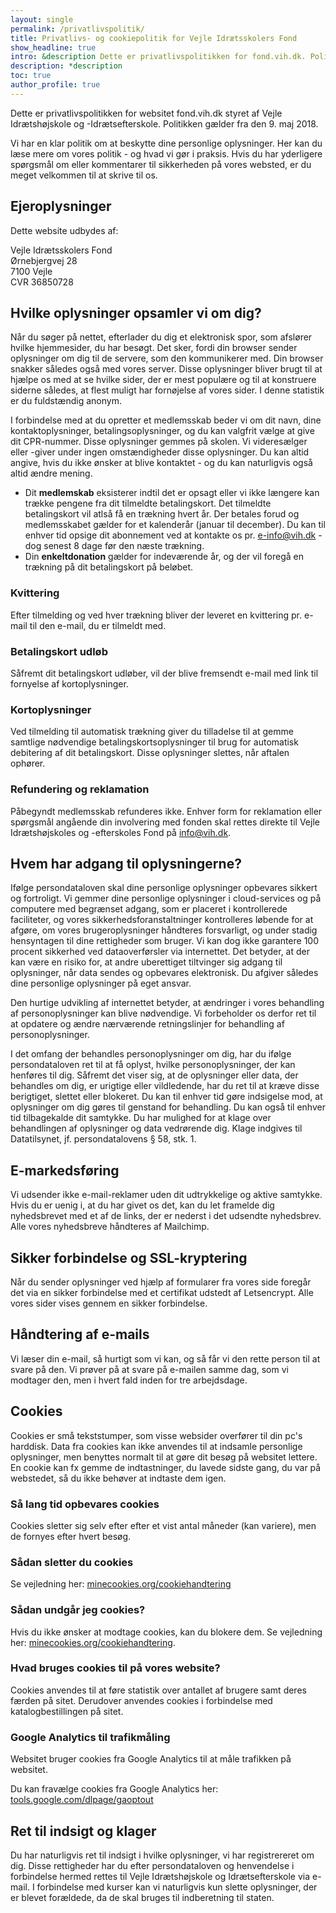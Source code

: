 ```yaml
---
layout: single
permalink: /privatlivspolitik/
title: Privatlivs- og cookiepolitik for Vejle Idrætsskolers Fond
show_headline: true
intro: &description Dette er privatlivspolitikken for fond.vih.dk. Politikken gælder fra den 9. maj 2018.
description: *description
toc: true
author_profile: true
---
```


Dette er privatlivspolitikken for websitet fond.vih.dk styret af Vejle Idrætshøjskole og -Idrætsefterskole. Politikken gælder fra den 9. maj 2018.

Vi har en klar politik om at beskytte dine personlige oplysninger. Her kan du læse mere om vores politik - og hvad vi gør i praksis. Hvis du har yderligere spørgsmål om eller kommentarer til sikkerheden på vores websted, er du meget velkommen til at skrive til os.

## Ejeroplysninger

Dette website udbydes af:

Vejle Idrætsskolers Fond<br>
Ørnebjergvej 28<br>
7100 Vejle<br>
CVR 36850728

## Hvilke oplysninger opsamler vi om dig?

Når du søger på nettet, efterlader du dig et elektronisk spor, som afslører hvilke hjemmesider, du har besøgt. Det sker, fordi din browser sender oplysninger om dig til de servere, som den kommunikerer med. Din browser snakker således også med vores server. Disse oplysninger bliver brugt til at hjælpe os med at se hvilke sider, der er mest populære og til at konstruere siderne således, at flest muligt har fornøjelse af vores sider. I denne statistik er du fuldstændig anonym.

I forbindelse med at du opretter et medlemsskab beder vi om dit navn, dine kontaktoplysninger, betalingsoplysninger, og du kan valgfrit vælge at give dit CPR-nummer. Disse oplysninger gemmes på skolen. Vi videresælger eller -giver under ingen omstændigheder disse oplysninger. Du kan altid angive, hvis du ikke ønsker at blive kontaktet - og du kan naturligvis også altid ændre mening.

- Dit **medlemskab** eksisterer indtil det er opsagt eller vi ikke længere kan trække pengene fra dit tilmeldte betalingskort. Det tilmeldte betalingskort vil atlså få en trækning hvert år. Der betales forud og medlemsskabet gælder for et kalenderår (januar til december). Du kan til enhver tid opsige dit abonnement ved at kontakte os pr. e-info@vih.dk - dog senest 8 dage før den næste trækning.
- Din **enkeltdonation** gælder for indeværende år, og der vil foregå en trækning på dit betalingskort på beløbet.

### Kvittering

Efter tilmelding og ved hver trækning bliver der leveret en kvittering pr. e-mail til den e-mail, du er tilmeldt med.

### Betalingskort udløb

Såfremt dit betalingskort udløber, vil der blive fremsendt e-mail med link til fornyelse af kortoplysninger.

### Kortoplysninger

Ved tilmelding til automatisk trækning giver du tilladelse til at gemme samtlige nødvendige betalingskortsoplysninger til brug for automatisk debitering af dit betalingskort. Disse oplysninger slettes, når aftalen ophører.

### Refundering og reklamation

Påbegyndt medlemsskab refunderes ikke. Enhver form for reklamation eller spørgsmål angående din involvering med fonden skal rettes direkte til Vejle Idrætshøjskoles og -efterskoles Fond på info@vih.dk.

## Hvem har adgang til oplysningerne?

Ifølge persondataloven skal dine personlige oplysninger opbevares sikkert og fortroligt. Vi gemmer dine personlige oplysninger i cloud-services og på computere med begrænset adgang, som er placeret i kontrollerede faciliteter, og vores sikkerhedsforanstaltninger kontrolleres løbende for at afgøre, om vores brugeroplysninger håndteres forsvarligt, og under stadig hensyntagen til dine rettigheder som bruger. Vi kan dog ikke garantere 100 procent sikkerhed ved dataoverførsler via internettet. Det betyder, at der kan være en risiko for, at andre uberettiget tiltvinger sig adgang til oplysninger, når data sendes og opbevares elektronisk. Du afgiver således dine personlige oplysninger på eget ansvar.

Den hurtige udvikling af internettet betyder, at ændringer i vores behandling af personoplysninger kan blive nødvendige. Vi forbeholder os derfor ret til at opdatere og ændre nærværende retningslinjer for behandling af personoplysninger.

I det omfang der behandles personoplysninger om dig, har du ifølge persondataloven ret til at få oplyst, hvilke personoplysninger, der kan henføres til dig. Såfremt det viser sig, at de oplysninger eller data, der behandles om dig, er urigtige eller vildledende, har du ret til at kræve disse berigtiget, slettet eller blokeret. Du kan til enhver tid gøre indsigelse mod, at oplysninger om dig gøres til genstand for behandling. Du kan også til enhver tid tilbagekalde dit samtykke. Du har mulighed for at klage over behandlingen af oplysninger og data vedrørende dig. Klage indgives til Datatilsynet, jf. persondatalovens § 58, stk. 1.

## E-markedsføring

Vi udsender ikke e-mail-reklamer uden dit udtrykkelige og aktive samtykke. Hvis du er uenig i, at du har givet os det, kan du let framelde dig nyhedsbrevet med et af de links, der er nederst i det udsendte nyhedsbrev. Alle vores nyhedsbreve håndteres af Mailchimp.

## Sikker forbindelse og SSL-kryptering

Når du sender oplysninger ved hjælp af formularer fra vores side foregår det via en sikker forbindelse med et certifikat udstedt af Letsencrypt. Alle vores sider vises gennem en sikker forbindelse.

## Håndtering af e-mails

Vi læser din e-mail, så hurtigt som vi kan, og så får vi den rette person til at svare på den. Vi prøver på at svare på e-mailen samme dag, som vi modtager den, men i hvert fald inden for tre arbejdsdage.

## Cookies

Cookies er små tekststumper, som visse websider overfører til din pc's harddisk. Data fra cookies kan ikke anvendes til at indsamle personlige oplysninger, men benyttes normalt til at gøre dit besøg på websitet lettere. En cookie kan fx gemme de indtastninger, du lavede sidste gang, du var på webstedet, så du ikke behøver at indtaste dem igen.

### Så lang tid opbevares cookies

Cookies sletter sig selv efter efter et vist antal måneder (kan variere), men de fornyes efter hvert besøg.

### Sådan sletter du cookies

Se vejledning her: [minecookies.org/cookiehandtering](https://www.minecookies.org/cookiehandtering)

### Sådan undgår jeg cookies?

Hvis du ikke ønsker at modtage cookies, kan du blokere dem. Se vejledning her: [minecookies.org/cookiehandtering](https://www.minecookies.org/cookiehandtering).

### Hvad bruges cookies til på vores website?

Cookies anvendes til at føre statistik over antallet af brugere samt deres færden på sitet. Derudover anvendes cookies i forbindelse med katalogbestillingen på sitet.

### Google Analytics til trafikmåling

Websitet bruger cookies fra Google Analytics til at måle trafikken på websitet.

Du kan fravælge cookies fra Google Analytics her: [tools.google.com/dlpage/gaoptout](https://tools.google.com/dlpage/gaoptout)

## Ret til indsigt og klager

Du har naturligvis ret til indsigt i hvilke oplysninger, vi har registrereret om dig. Disse rettigheder har du efter persondataloven og henvendelse i forbindelse hermed rettes til Vejle Idrætshøjskole og Idrætsefterskole via e-mail. I forbindelse med kurser kan vi naturligvis kun slette oplysninger, der er blevet forældede, da de skal bruges til indberetning til staten.
